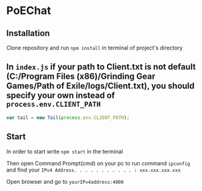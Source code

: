 # PoEChat
## Installation
Clone repository and run ``npm install`` in terminal of project's directory
## In ```index.js``` if your path to Client.txt is not default (C:/Program Files (x86)/Grinding Gear Games/Path of Exile/logs/Client.txt), you should specify your own instead of ``process.env.CLIENT_PATH``
```javascript
var tail = new Tail(process.env.CLIENT_PATH);
```
## Start
In order to start write ``npm start`` in the terminal

Then open Command Prompt(cmd) on your pc to run command ``ipconfig`` and find your ``IPv4 Address. . . . . . . . . . . : xxx.xxx.xxx.xxx``

Open browser and go to ``yourIPv4address:4000``
